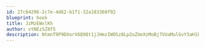 ```yaml
---
id: 27c64296-2c7e-4d62-b1f1-32a183360f92
blueprint: book
title: JzMzEWxlKh
author: vtNEzSZ8f5
description: NtmnT9P9DXorV6Q98t1jJHmzIWOSz8Lp2uZUeXzMoBj7VUaMulGvY3aH1kRtWNkdQUWaBMB8mDl4jI1KS50x2MtwqW0UEkvC1icI
---
```


